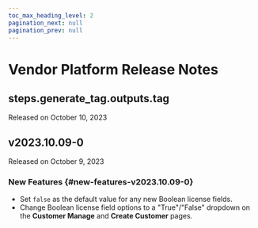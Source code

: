 ```yaml
---
toc_max_heading_level: 2
pagination_next: null
pagination_prev: null
---
```


# Vendor Platform Release Notes

<!--RELEASE_NOTES_PLACEHOLDER-->

## steps.generate_tag.outputs.tag

Released on October 10, 2023

## v2023.10.09-0

Released on October 9, 2023

### New Features {#new-features-v2023.10.09-0}
* Set `false` as the default value for any new Boolean license fields.
* Change Boolean license field options to a "True"/"False" dropdown on the **Customer Manage** and **Create Customer** pages.
